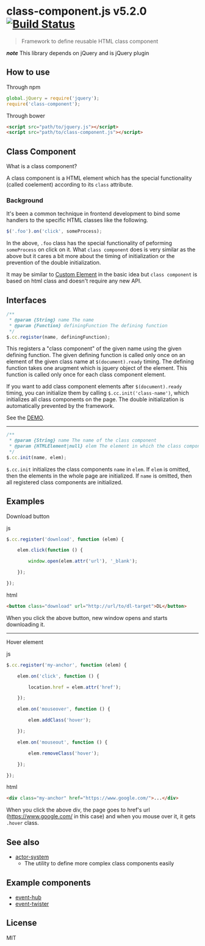 # class-component.js v5.2.0 [![Build Status](https://travis-ci.org/kt3k/class-component.svg?branch=master)](https://travis-ci.org/kt3k/class-component)

> Framework to define reusable HTML class component

***note*** This library depends on jQuery and is jQuery plugin


## How to use

Through npm

```js
global.jQuery = require('jquery');
require('class-component');
```

Through bower

```html
<script src="path/to/jquery.js"></script>
<script src="path/to/class-component.js"></script>
```


## Class Component

What is a class component?

A class component is a HTML element which has the special functionality (called coelement) according to its `class` attribute.

### Background

It's been a common technique in frontend development to bind some handlers to the specific HTML classes like the following.

```js
$('.foo').on('click', someProcess);
```

In the above, `.foo` class has the special functionality of peforming `someProcess` on click on it. What `class component` does is very similar as the above but it cares a bit more about the timing of initialization or the prevention of the double initialization.

It may be similar to [Custom Element](http://www.html5rocks.com/en/tutorials/webcomponents/customelements/) in the basic idea but `class component` is based on html class and doesn't require any new API.


## Interfaces

```js
/**
 * @param {String} name The name
 * @param {Function} definingFunction The defining function
 */
$.cc.register(name, definingFunction);
```

This registers a "class component" of the given name using the given defining function.
The given defining function is called only once on an element of the given class name at `$(document).ready` timing.
The defining function takes one arugment which is jquery object of the element. This function is called only once for each class component element.

If you want to add class component elements after `$(document).ready` timing, you can initialize them by calling `$.cc.init('class-name')`, which initializes all class components on the page. The double initialization is automatically prevented by the framework.

See the [DEMO](http://kt3k.github.io/class-component/test.html).


---

```js
/**
 * @param {String} name The name of the class component
 * @param {HTMLElement|null} elem The element in which the class components are initialized
 */
$.cc.init(name, elem);
```

`$.cc.init` initializes the class components `name` in `elem`. If `elem` is omitted, then the elements in the whole page are initialized. If `name` is omitted, then all registered class components are initialized.


## Examples

Download button

js

```js
$.cc.register('download', function (elem) {

    elem.click(function () {

        window.open(elem.attr('url'), '_blank');

    });

});
```

html
```html
<button class="download" url="http://url/to/dl-target">DL</button>
```

When you click the above button, new window opens and starts downloading it.

---

Hover element

js

```js
$.cc.register('my-anchor', function (elem) {

    elem.on('click', function () {

        location.href = elem.attr('href');

    });

    elem.on('mouseover', function () {

        elem.addClass('hover');

    });

    elem.on('mouseout', function () {

        elem.removeClass('hover');

    });

});
```

html
```html
<div class="my-anchor" href="https://www.google.com/">...</div>
```

When you click the above div, the page goes to href's url (https://www.google.com/ in this case) and when you mouse over it, it gets `.hover` class.

## See also

- [actor-system](https://github.com/kt3k/actor-system)
  - The utility to define more complex class components easily

## Example components

- [event-hub](https://github.com/kt3k/event-hub)
- [event-twister](https://github.com/kt3k/event-twister)

## License

MIT
